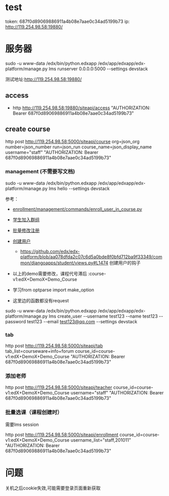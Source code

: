 # test
token: 687f0d89069886911a4b08e7aae0c34ad5199b73
ip: http://119.254.98.58:19880/

# 服务器
sudo -u www-data /edx/bin/python.edxapp /edx/app/edxapp/edx-platform/manage.py lms runserver 0.0.0.0:5000 --settings devstack

测试地址:http://119.254.98.58:19880/



## access
*  http  http://119.254.98.58:19880/siteapi/access  "AUTHORIZATION: Bearer  687f0d89069886911a4b08e7aae0c34ad5199b73" 

## create course

http post http://119.254.98.58:5000/siteapi/course org=json_org number=json_number run=json_run course_name=json_display_name username="staff" "AUTHORIZATION: Bearer  687f0d89069886911a4b08e7aae0c34ad5199b73"



### management (不需要写文档)
sudo -u www-data /edx/bin/python.edxapp /edx/app/edxapp/edx-platform/manage.py lms hello --settings devstack


参考：
*  [enrollment/management/commands/enroll_user_in_course.py](https://github.com/edx/edx-platform/blob/master/common/djangoapps/enrollment/management/commands/enroll_user_in_course.py)
*  [学生加入群组](https://github.com/edx/edx-platform/blob/master/common/djangoapps/student/management/commands/add_to_group.py)
*  [批量修改注册](https://github.com/edx/edx-platform/blob/master/common/djangoapps/student/management/commands/change_enrollment.py)
*  [创建用户](https://github.com/edx/edx-platform/blob/master/common/djangoapps/student/management/commands/create_user.py)
    *  https://github.com/edx/edx-platform/blob/aa078dfda2c07c6d5a0bde8f0bfd712ba9f33349/common/djangoapps/student/views.py#L1474 创建用户的钩子

*  以上的demo需要修改，课程代号滞后 :course-v1:edX+DemoX+Demo_Course
*  学习from optparse import make_option
*  这里边的函数都没有request


sudo -u www-data /edx/bin/python.edxapp /edx/app/edxapp/edx-platform/manage.py lms  create_user --username test123 --name test123  --password test123 --email test123@qq.com --settings devstack


### tab
http post http://119.254.98.58:5000/siteapi/tab tab_list=courseware+info+forum course_id=course-v1:edX+DemoX+Demo_Course  "AUTHORIZATION: Bearer 687f0d89069886911a4b08e7aae0c34ad5199b73"

### 添加老师

http post http://119.254.98.58:5000/siteapi/teacher course_id=course-v1:edX+DemoX+Demo_Course  username="staff" "AUTHORIZATION: Bearer  687f0d89069886911a4b08e7aae0c34ad5199b73"

### 批量选课（课程创建时）
需要lms session


http post http://119.254.98.58:5000/siteapi/enrollment course_id=course-v1:edX+DemoX+Demo_Course  username_list="staff,201011" "AUTHORIZATION: Bearer  687f0d89069886911a4b08e7aae0c34ad5199b73"

# 问题
 关机之后cookie失效,可能需要登录页面重新获取

